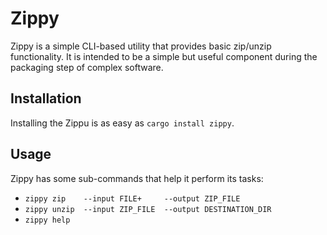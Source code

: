 # Zippy
Zippy is a simple CLI-based utility that provides basic zip/unzip functionality.
It is intended to be a simple but useful component during the packaging step of
complex software.

## Installation
Installing the Zippu is as easy as `cargo install zippy`.

## Usage
Zippy has some sub-commands that help it perform its tasks:
* `zippy zip    --input FILE+     --output ZIP_FILE`
* `zippy unzip  --input ZIP_FILE  --output DESTINATION_DIR`
* `zippy help`
